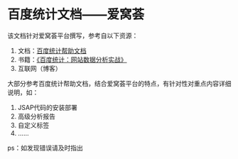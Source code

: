 # 百度统计文档——爱窝荟

该文档针对爱窝荟平台撰写，参考自以下资源：
1. 文档：[百度统计帮助文档](https://tongji.baidu.com/web/help)
2. 书籍：[《百度统计：网站数据分析实战》](https://yuedu.baidu.com/ebook/4f57012cb94ae45c3b3567ec102de2bd9605ded5)
3. 互联网（博客）

大部分参考百度统计帮助文档，结合爱窝荟平台的特点，有针对性对重点内容详细说明，如：
1. JSAP代码的安装部署
2. 高级分析报告
3. 自定义标签
4. ……

ps：如发现错误请及时指出
